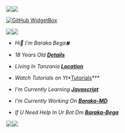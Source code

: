 <a><img src='https://i.imgur.com/LyHic3i.gif'/></a><a><img src='https://i.imgur.com/LyHic3i.gif'/></a>

[![GitHub WidgetBox](https://github-widgetbox.vercel.app/api/profile?username=Kingbega&data=followers,repositories,stars,commits&theme=nautilus)](https://github.com/Kingbega)

<a><img src='https://i.imgur.com/LyHic3i.gif'/></a><a><img src='https://i.imgur.com/LyHic3i.gif'/></a>

- *Hi👋 I'm* *Baraka Bega🍀*

- *18 Years Old **[Details](https://linktr.ee/barakabega)***

- *Living In Tanzania **[Location](https://www.google.com/url?sa=t&source=web&rct=j&opi=89978449&url=https://www.google.com/maps/%3Fq%3DDar%2520es%2520Salaam,%2BNone%2BTanzania&ved=2ahUKEwi6y-yvhJ2JAxULhP0HHehaHsAQFnoECB0QAQ&usg=AOvVaw3islFcMCnoPrvTh-YwUoEV)***
   
- *Watch Tutorials on Yt**[Tutorials](https://www.youtube.com/@baraka-bega)***

- *I'm Currently Learning **[Javascript](https://javascript.info)***
 
- *I'm Currently Working On **[Baraka-MD](https://github.com/Kingbega/BARAKA-MD)***

- *If U Need Help In Ur Bot Dm **[Baraka-Bega](https://wa.me//255762190568)***

<a><img src='https://i.imgur.com/LyHic3i.gif'/></a><a><img src='https://i.imgur.com/LyHic3i.gif'/></a>
